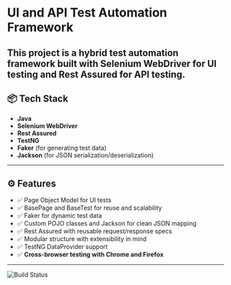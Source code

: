# UI and API Test Automation Framework

This project is a hybrid test automation framework built with **Selenium WebDriver** for UI testing and **Rest Assured** for API testing. 
---

## 📦 Tech Stack

- **Java**
- **Selenium WebDriver**
- **Rest Assured**
- **TestNG**
- **Faker** (for generating test data)
- **Jackson** (for JSON serialization/deserialization)

---
## ⚙️ Features

- ✅ Page Object Model for UI tests
- ✅ BasePage and BaseTest for reuse and scalability
- ✅ Faker for dynamic test data
- ✅ Custom POJO classes and Jackson for clean JSON mapping
- ✅ Rest Assured with reusable request/response specs
- ✅ Modular structure with extensibility in mind
- ✅ TestNG DataProvider support
- ✅ **Cross-browser testing with Chrome and Firefox**

---

![Build Status](http://localhost:8080/job/web-test-automation/5/badge/icon)




